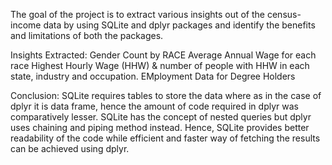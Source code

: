 The goal of the project is to extract various insights out of the census-income data by using SQLite and dplyr packages and identify the benefits and limitations of both the packages.

Insights Extracted: 
Gender Count by RACE
Average Annual Wage for each race
Highest Hourly Wage (HHW) & number of people with HHW in each state, industry and occupation.
EMployment Data for Degree Holders

Conclusion: SQLite requires tables to store the data where as in the case of dplyr it is data frame, hence the amount of code required in dplyr was comparatively lesser. SQLite has the concept of nested queries but dplyr uses chaining and piping method instead. Hence, SQLite provides better readability of the code while efficient and faster way of fetching the results can be achieved using dplyr.
